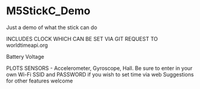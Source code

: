 # M5StickC_Demo
Just a demo of what the stick can do

INCLUDES CLOCK WHICH CAN BE SET VIA GIT REQUEST TO worldtimeapi.org

Battery Voltage

PLOTS SENSORS - Accelerometer, Gyroscope, Hall.
Be sure to enter in your own Wi-Fi SSID and PASSWORD if you wish to set time via web
Suggestions for other features welcome
